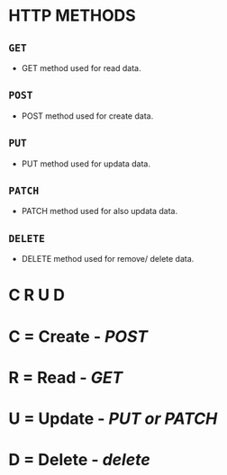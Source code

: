 # **HTTP METHODS**

## `GET`

- GET method used for read data.

## `POST`

- POST method used for create data.

## `PUT`

- PUT method used for updata data.

## `PATCH`

- PATCH method used for also updata data.

## `DELETE`

- DELETE method used for remove/ delete data.

# **C R U D**

# **C** = Create - _POST_

# **R** = Read - _GET_

# **U** = Update - _PUT or PATCH_

# **D** = Delete - _delete_
